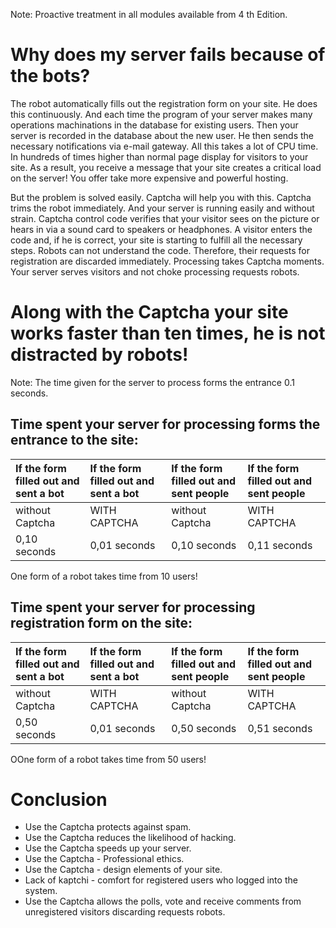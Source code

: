 Note: Proactive treatment in all modules available from 4 th Edition.

# Why does my server fails because of the bots? #

The robot automatically fills out the registration form on your site. He does this continuously. And each time the program of your server makes many operations machinations in the database for existing users. Then your server is recorded in the database about the new user. He then sends the necessary notifications via e-mail gateway. All this takes a lot of CPU time. In hundreds of times higher than normal page display for visitors to your site. As a result, you receive a message that your site creates a critical load on the server! You offer take more expensive and powerful hosting.

But the problem is solved easily. Captcha will help you with this. Captcha trims the robot immediately. And your server is running easily and without strain. Captcha control code verifies that your visitor sees on the picture or hears in via a sound card to speakers or headphones. A visitor enters the code and, if he is correct, your site is starting to fulfill all the necessary steps. Robots can not understand the code. Therefore, their requests for registration are discarded immediately. Processing takes Captcha moments. Your server serves visitors and not choke processing requests robots.

# Along with the Captcha your site works faster than ten times, he is not distracted by robots! #

Note: The time given for the server to process forms the entrance 0.1 seconds.

## Time spent your server for processing **forms the entrance to the site:** ##

|If the form filled out and sent a **bot**|If the form filled out and sent a **bot**|If the form filled out and sent **people**|If the form filled out and sent **people**|
|:----------------------------------------|:----------------------------------------|:-----------------------------------------|:-----------------------------------------|
|without Captcha                          |WITH CAPTCHA                             |without Captcha                           |WITH CAPTCHA                              |
|0,10 seconds                             |0,01 seconds                             |0,10 seconds                              |0,11 seconds                              |

One form of a robot takes time from 10 users!

## Time spent your server for processing **registration form on the site:** ##
|If the form filled out and sent a **bot**|If the form filled out and sent a **bot**|If the form filled out and sent **people**|If the form filled out and sent **people**|
|:----------------------------------------|:----------------------------------------|:-----------------------------------------|:-----------------------------------------|
|without Captcha                          |WITH CAPTCHA                             |without Captcha                           |WITH CAPTCHA                              |
|0,50 seconds                             |0,01 seconds                             |0,50 seconds                              |0,51 seconds                              |

ОOne form of a robot takes time from 50 users!

# Conclusion #

  * Use the Captcha protects against spam.
  * Use the Captcha reduces the likelihood of hacking.
  * Use the Captcha speeds up your server.
  * Use the Captcha - Professional ethics.
  * Use the Captcha - design elements of your site.
  * Lack of kaptchi - comfort for registered users who logged into the system.
  * Use the Captcha allows the polls, vote and receive comments from unregistered visitors discarding requests robots.